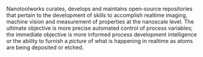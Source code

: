 Nanotoolworks curates, develops and maintains open-source repositories that pertain to the development of skills to accomplish realtime imaging, machine vision and measurement of properties at the nanoscale level. The ultimate objective is more precise automated control of process variables; the immediate objective is more informed process development intelligence or the ability to furnish a *picture* of what is happening in realtime as atoms are being deposited or etched.


